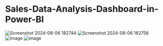 # Sales-Data-Analysis-Dashboard-in-Power-BI
![Screenshot 2024-08-06 182744](https://github.com/user-attachments/assets/a7b66ab5-ae40-4d14-b388-72b449e66de5)
![Screenshot 2024-08-06 182758](https://github.com/user-attachments/assets/363b6d00-7972-4ee2-84bd-f579b815efa2)
![image](https://github.com/user-attachments/assets/4965fea0-7715-4792-b98b-841b52b3383c)
![image](https://github.com/user-attachments/assets/02486ca2-a7f2-4670-b6e4-1aa2e22453ca)
